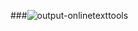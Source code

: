 ###![output-onlinetexttools](https://user-images.githubusercontent.com/89947795/184466979-fe6b036a-33f3-4b0a-8e25-39bdd83d41c1.png)

<!--
**gnanirahulnutakki/gnanirahulnutakki** is a ✨ _special_ ✨ repository because its `README.md` (this file) appears on your GitHub profile.

Here are some ideas to get you started:

- 🔭 I’m currently working on ...
- 🌱 I’m currently learning ...
- 👯 I’m looking to collaborate on ...
- 🤔 I’m looking for help with ...
- 💬 Ask me about ...
- 📫 How to reach me: ...
- 😄 Pronouns: ...
- ⚡ Fun fact: ...
-->
